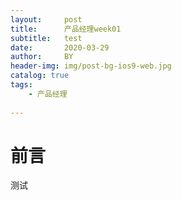 ```yaml
---
layout:     post
title:      产品经理week01
subtitle:   test
date:       2020-03-29
author:     BY
header-img: img/post-bg-ios9-web.jpg
catalog: true
tags:
    - 产品经理
    
---
```

# 前言
测试
